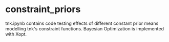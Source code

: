 # constraint_priors

tnk.ipynb contains code testing effects of different constant prior means modelling tnk's constraint functions. Bayesian Optimization is implemented with Xopt. 
